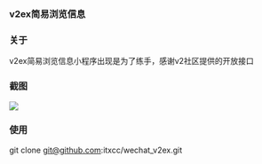 ###  v2ex简易浏览信息

### 关于
v2ex简易浏览信息小程序出现是为了练手，感谢v2社区提供的开放接口
### 截图
![](http://img.itxcc.com/20190324141947_EPsSpj_IMG_0147.jpeg)

### 使用
git clone git@github.com:itxcc/wechat_v2ex.git

